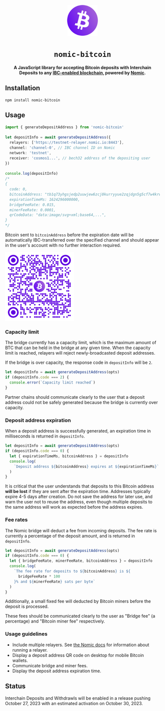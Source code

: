 <div align="center">
  
<img src="nbtc.svg" alt="nBTC" width="100" height="100">

  <h1><code>nomic-bitcoin</code></h1>

<strong>A JavaScript library for accepting Bitcoin deposits with Interchain Deposits to any <a
  href="https://cosmos.network">IBC-enabled blockchain,</a> powered by <a
  href="https://nomic.io">Nomic</a>.</strong>

</div>

## Installation

```
npm install nomic-bitcoin
```

## Usage

```typescript
import { generateDepositAddress } from 'nomic-bitcoin'

let depositInfo = await generateDepositAddress({
  relayers: ['https://testnet-relayer.nomic.io:8443'],
  channel: 'channel-0', // IBC channel ID on Nomic
  network: 'testnet',
  receiver: 'cosmos1...', // bech32 address of the depositing user
})

console.log(depositInfo)
/*
{
  code: 0,
  bitcoinAddress: "tb1q73yhgsjedp2uuwjew6zcj0kurryyue2zqjdgn5g5cf7w4krwgtusgsmpku",
  expirationTimeMs: 1624296000000,
  bridgeFeeRate: 0.015,
  minerFeeRate: 0.0001,
  qrCodeData: "data:image/svg+xml;base64,...",
}
*/
```

Bitcoin sent to `bitcoinAddress` before the expiration date will be automatically IBC-transferred over the specified channel and should appear in the user's account with no further interaction required.


![QR code example](qr-code-styling.png)


### Capacity limit

The bridge currently has a capacity limit, which is the maximum amount of BTC that can be held in the bridge at any given time. When the capacity limit is reached, relayers will reject newly-broadcasted deposit addresses.

If the bridge is over capacity, the response code in `depositInfo` will be `2`.

```typescript
let depositInfo = await generateDepositAddress(opts)
if (depositInfo.code === 2) {
  console.error(`Capacity limit reached`)
}
```

Partner chains should communicate clearly to the user that a deposit address could not be safely generated because the bridge is currently over capacity.

### Deposit address expiration

When a deposit address is successfully generated, an expiration time in milliseconds is returned in `depositInfo`.

```typescript
let depositInfo = await generateDepositAddress(opts)
if (depositInfo.code === 0) {
  let { expirationTimeMs, bitcoinAddress } = depositInfo
  console.log(
    `Deposit address ${bitcoinAddress} expires at ${expirationTimeMs}`
  )
}
```

It is critical that the user understands that deposits to this Bitcoin address **will be lost** if they are sent after the expiration time. Addresses typically expire 4-5 days after creation. Do not save the address for later use, and warn the user not to reuse the address, even though multiple deposits to the same address will work as expected before the address expires.

### Fee rates

The Nomic bridge will deduct a fee from incoming deposits. The fee rate is currently a percentage of the deposit amount, and is returned in `depositInfo`.

```typescript
let depositInfo = await generateDepositAddress(opts)
if (depositInfo.code === 0) {
  let { bridgeFeeRate, minerFeeRate, bitcoinAddress } = depositInfo
  console.log(
    `The fee rate for deposits to ${bitcoinAddress} is ${
      bridgeFeeRate * 100
    }% and ${minerFeeRate} sats per byte`
  )
}
```

Additionally, a small fixed fee will deducted by Bitcoin miners before the deposit is processed.

These fees should be communicated clearly to the user as "Bridge fee" (a percentage) and "Bitcoin miner fee" respectively.

### Usage guidelines

- Include multiple relayers. See [the Nomic docs](https://github.com/nomic-io/nomic) for information about running a relayer.
- Display a deposit address QR code on desktop for mobile Bitcoin wallets.
- Communicate bridge and miner fees.
- Display the deposit address expiration time.

## Status

Interchain Deposits and Withdrawls will be enabled in a release pushing October 27, 2023 with an estimated activation on October 30, 2023.
